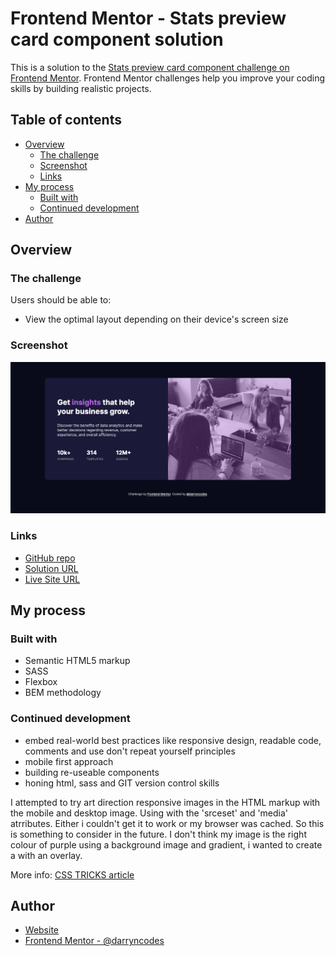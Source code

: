 # Frontend Mentor - Stats preview card component solution

This is a solution to the [Stats preview card component challenge on Frontend Mentor](https://www.frontendmentor.io/challenges/stats-preview-card-component-8JqbgoU62). Frontend Mentor challenges help you improve your coding skills by building realistic projects.

## Table of contents

-   [Overview](#overview)
    -   [The challenge](#the-challenge)
    -   [Screenshot](#screenshot)
    -   [Links](#links)
-   [My process](#my-process)
    -   [Built with](#built-with)
    -   [Continued development](#continued-development)
-   [Author](#author)

## Overview

### The challenge

Users should be able to:

-   View the optimal layout depending on their device's screen size

### Screenshot

![](./screenshot.png)

### Links

-   [GitHub repo](https://github.com/darryncodes/stat-preview-card)
-   [Solution URL](https://darryncodes.github.io/stat-preview-card/)
-   [Live Site URL](https://www.darryncodes.co.uk/pages/stat-preview-card.html)

## My process

### Built with

-   Semantic HTML5 markup
-   SASS
-   Flexbox
-   BEM methodology

### Continued development

-   embed real-world best practices like responsive design, readable code, comments and use don't repeat yourself principles
-   mobile first approach
-   building re-useable components
-   honing html, sass and GIT version control skills

I attempted to try art direction responsive images in the HTML markup with the mobile and desktop image. Using <picture> <source> with the 'srceset' and 'media' atrributes. Either i couldn't get it to work or my browser was cached. So this is something to consider in the future. I don't think my image is the right colour of purple using a background image and gradient, i wanted to create a with an overlay.

More info: [CSS TRICKS article](https://css-tricks.com/a-guide-to-the-responsive-images-syntax-in-html/)

## Author

-   [Website](https://www.darryncodes.co.uk/)
-   [Frontend Mentor - @darryncodes](https://www.frontendmentor.io/profile/darryncodes)
